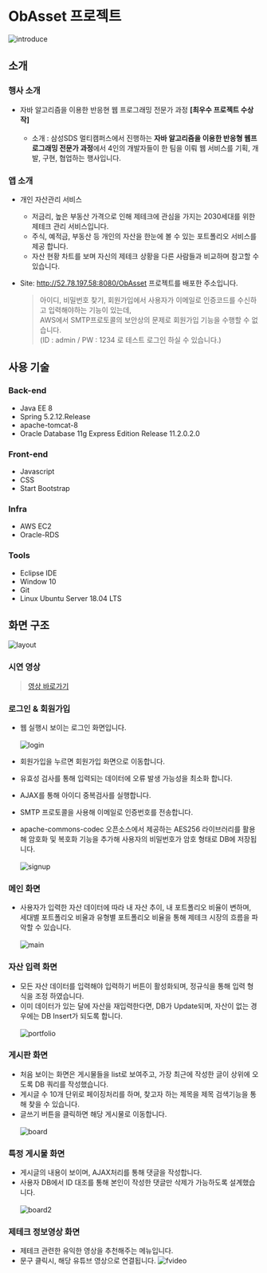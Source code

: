 # ObAsset 프로젝트

![introduce](https://user-images.githubusercontent.com/61649201/106733149-ddd5e280-6654-11eb-929d-2a0aa75c06d1.png)

## 소개

### 행사 소개

- 자바 알고리즘을 이용한 반응현 웹 프로그래밍 전문가 과정 **[최우수 프로젝트 수상작]**<br><br>
  - 소개 : 삼성SDS 멀티캠퍼스에서 진행하는 **자바 알고리즘을 이용한 반응형 웹프로그래밍 전문가 과정**에서 4인의 개발자들이 한 팀을 이뤄 웹 서비스를 기획, 개발, 구현, 협업하는 행사입니다.<br>
  
### 앱 소개

- 개인 자산관리 서비스
  - 저금리, 높은 부동산 가격으로 인해 제테크에 관심을 가지는 2030세대를 위한 제테크 관리 서비스입니다.
  - 주식, 예적금, 부동산 등 개인의 자산을 한눈에 볼 수 있는 포트폴리오 서비스를 제공 합니다.
  - 자산 현황 차트를 보며 자신의 제테크 상황을 다른 사람들과 비교하며 참고할 수 있습니다.
  
- Site: http://52.78.197.58:8080/ObAsset 프로젝트를 배포한 주소입니다.
  > 아이디, 비밀번호 찾기, 회원가입에서 사용자가 이메일로 인증코드를 수신하고 입력해야하는 기능이 있는데,<br>
  AWS에서 SMTP프로토콜의 보안상의 문제로 회원가입 기능을 수행할 수 없습니다. <br>
  (ID : admin / PW : 1234 로 테스트 로그인 하실 수 있습니다.)

## 사용 기술

### Back-end

- Java EE 8
- Spring 5.2.12.Release
- apache-tomcat-8
- Oracle Database 11g Express Edition Release 11.2.0.2.0

### Front-end

- Javascript
- CSS
- Start Bootstrap

### Infra

- AWS EC2
- Oracle-RDS

### Tools

- Eclipse IDE
- Window 10
- Git
- Linux Ubuntu Server 18.04 LTS

## 화면 구조

![layout](https://user-images.githubusercontent.com/61649201/106738452-4758ef80-665b-11eb-8de1-4beea0a7d6ed.png)

### 시연 영상

> [영상 바로가기](https://youtu.be/TBHEDrDFNjs)

### 로그인 & 회원가입

- 웹 실행시 보이는 로그인 화면입니다. <br>  
  ![login](https://user-images.githubusercontent.com/61649201/106739834-f649fb00-665c-11eb-8350-0a7e75a72e82.PNG)

- 회원가입을 누르면 회원가입 화면으로 이동합니다.
- 유효성 검사를 통해 입력되는 데이터에 오류 발생 가능성을 최소화 합니다.
- AJAX를 통해 아이디 중복검사를 실행합니다.
- SMTP 프로토콜을 사용해 이메일로 인증번호를 전송합니다.
- apache-commons-codec 오픈소스에서 제공하는 AES256 라이브러리를 활용해 암호화 및 복호화 기능을 추가해 사용자의 비밀번호가 암호 형태로 DB에 저장됩니다.<br>  
  ![signup](https://user-images.githubusercontent.com/61649201/106739838-f77b2800-665c-11eb-8625-6e53954c69b0.PNG)

### 메인 화면

- 사용자가 입력한 자산 데이터에 따라 내 자산 추이, 내 포트폴리오 비율이 변하며, 세대별 포트폴리오 비율과 유형별 포트폴리오 비율을 통해 제테크 시장의 흐름을 파악할 수 있습니다.<br><br>
  ![main](https://user-images.githubusercontent.com/61649201/106739835-f6e29180-665c-11eb-8ca1-a0c8667d0966.PNG)

### 자산 입력 화면

- 모든 자산 데이터를 입력해야 입력하기 버튼이 활성화되며, 정규식을 통해 입력 형식을 조정 하였습니다.
- 이미 데이터가 있는 달에 자산을 재입력한다면, DB가 Update되며, 자산이 없는 경우에는 DB Insert가 되도록 합니다. <br><br>
  ![portfolio](https://user-images.githubusercontent.com/61649201/106739836-f6e29180-665c-11eb-877f-1f0cd210509c.PNG)

### 게시판 화면

- 처음 보이는 화면은 게시물들을 list로 보여주고, 가장 최근에 작성한 글이 상위에 오도록 DB 쿼리를 작성했습니다.
- 게시글 수 10개 단위로 페이징처리를 하며, 찾고자 하는 제목을 제목 검색기능을 통해 찾을 수 있습니다.
- 글쓰기 버튼을 클릭하면 해당 게시물로 이동합니다. <br><br>
  ![board](https://user-images.githubusercontent.com/61649201/106739839-f813be80-665c-11eb-94c7-dc5a6ffb5441.PNG)

### 특정 게시물 화면

- 게시글의 내용이 보이며, AJAX처리를 통해 댓글을 작성합니다.
- 사용자 DB에서 ID 대조를 통해 본인이 작성한 댓글만 삭제가 가능하도록 설계했습니다. <br><br>
  ![board2](https://user-images.githubusercontent.com/61649201/106739829-f3e7a100-665c-11eb-87ec-fecd4e596d6a.PNG)

### 제테크 정보영상 화면

- 제테크 관련한 유익한 영상을 추천해주는 메뉴입니다.
- 문구 클릭시, 해당 유튜브 영상으로 연결됩니다.
  ![fvideo](https://user-images.githubusercontent.com/61649201/106756240-6b73fb00-6672-11eb-8603-17bc9be44a7f.PNG)
